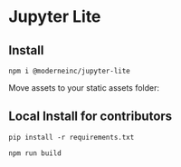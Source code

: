 # Jupyter Lite

## Install

```shell
npm i @moderneinc/jupyter-lite
```

Move assets to your static assets folder:

## Local Install for contributors

```shell
pip install -r requirements.txt
```

```shell
npm run build
```
